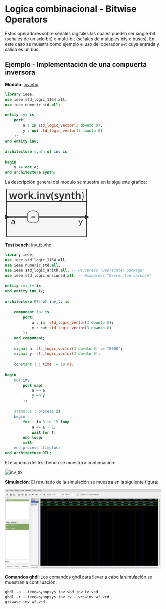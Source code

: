# Logica combinacional - Bitwise Operators #

Estos operadores sobre señales digitales las cuales pueden ser single-bit (señales de un solo bit) o multi-bit (señales de multiples bits o buses). En este caso se muestra como ejemplo el uso del operador ```not``` cuya entrada y salida es un bus.

## Ejemplo - Implementación de una compuerta inversora ##

**Módulo**: [inv.vhd](inv.vhd)

```vhdl
library ieee;
use ieee.std_logic_1164.all;
use ieee.numeric_std.all;

entity inv is
	port(
		a : in std_logic_vector(3 downto 0);
		y : out std_logic_vector(3 downto 0)
	);
end entity inv;

architecture synth of inv is
	
begin
	y <= not a;
end architecture synth;
```

La descripción general del modulo se muestra en la siguiente grafica:

![inv](inv.svg)

**Test bench**: [inv_tb.vhd](inv_tb.vhd)

```vhdl
library ieee;
use ieee.std_logic_1164.all;
use ieee.numeric_std.all;
use ieee.std_logic_arith.all; -- @suppress "Deprecated package"
use ieee.std_logic_unsigned.all; -- @suppress "Deprecated package"

entity inv_tv is
end entity inv_tv;

architecture RTL of inv_tv is

	component inv is
		port(
			a : in  std_logic_vector(3 downto 0);
			y : out std_logic_vector(3 downto 0)
		);
	end component;
	
	signal a: std_logic_vector(3 downto 0) := "0000";
	signal y: std_logic_vector(3 downto 0);
	
	constant T : time := 10 ns;
	
begin
	DUT:inv
		port map(
			a => a,
			y => y
		);
	
	stimulus : process is
	begin
		for i in 0 to 15 loop
			a <= a + 1;
			wait for T;			
		end loop;
		wait;		
	end process stimulus;
end architecture RTL;
```

El esquema del test bench se muestra a continuación:

![inv_tb](inv_tb.svg)

**Simulación**: El resultado de la simulación se muestra en la siguiente figura:

![inv_wf](inv_wf.png)

**Comandos ghdl**: Los comandos ghdl para llevar a cabo la simulación se muestran a continuación:

``` 
ghdl -a --ieee=synopsys inv.vhd inv_tv.vhd
ghdl -r --ieee=synopsys inv_tv --vcd=inv_wf.vcd
gtkwave inv_wf.vcd
```